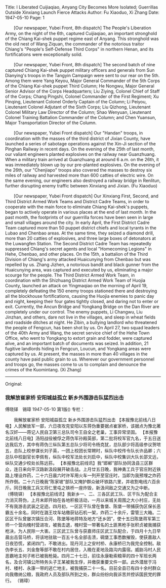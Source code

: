 Title: I Liberated Cuijiaqiao, Anyang City Becomes More Isolated; Guerrillas Outside Xinxiang Launch Fierce Attacks
Author: Fu Xiaoduo, Xi Zhang
Date: 1947-05-10
Page: 1

　　[Our newspaper, Yubei Front, 8th dispatch] The People's Liberation Army, on the night of the 6th, captured Cuijiaqiao, an important stronghold of the Chiang Kai-shek puppet regime east of Anyang. This stronghold was the old nest of Wang Ziquan, the commander of the notorious traitor Chiang's "People's Self-Defense Third Corps" in northern Henan, and its fortifications were exceptionally solid.

　　[Our newspaper, Yubei Front, 8th dispatch] The second batch of nine captured Chiang Kai-shek puppet military officers and generals from Sun Dianying's troops in the Tangyin Campaign were sent to our rear on the 5th. Among them were Yang Keyou, Major General Commander of the 5th Corps of the Chiang Kai-shek puppet Third Column; He Nongwu, Major General Senior Advisor of the Corps Headquarters; Liu Ziying, Colonel Chief of Staff of the Corps; Chang Pingshi, Colonel Commander of the First Regiment; Xu Pinqing, Lieutenant Colonel Orderly Captain of the Column; Li Peiyou, Lieutenant Colonel Adjutant of the Sixth Corps; Liu Qizhong, Lieutenant Colonel Military Law Director of the Column; Shao Wenyuan, Lieutenant Colonel Training Battalion Commander of the Column; and Chen Yuansun, Major Transportation Director of the Column.

　　[Our newspaper, Yubei Front dispatch] Our "Handan" troops, in coordination with the masses of the third district of Jixian County, have launched a series of sabotage operations against the Xin-Ji section of the Pinghan Railway in recent days. On the evening of the 25th of last month, our valiant engineers planted explosives on the railway near Guanzhuang. When a military train arrived at Guanzhuang at around 6 a.m. on the 26th, it was immediately blown up by our pre-planted explosives. On the evening of the 26th, our "Chenjiapo" troops also covered the masses to destroy six miles of railway and harvested more than 600 catties of electric wire. On the same evening, our engineers also destroyed a railway bridge in Renlitun, further disrupting enemy traffic between Xinxiang and Jixian.
                  (Fu Xiaoduo)

　　[Our newspaper, Yubei Front dispatch] Our Xinxiang First, Second, and Third District Armed Work Teams and District Cadre Teams, in order to cooperate with the main force to eliminate Chiang Kai-shek's puppets, began to actively operate in various places at the end of last month. In the past month, the footprints of our guerrilla forces have been seen in large and small villages around the city. In early April, the First District Cadre Team captured more than 50 puppet district chiefs and local tyrants in the Lubao and Chenbao areas. At the same time, they seized a diamond drill, more than 20 catties of explosives, and three large boxes of detonators at the Luwangfen Station. The Second District Cadre Team has repeatedly suppressed Chiang's secret agents and local "Homecoming Legions" in Hehe, Chenbao, and other places. On the 15th, a battalion of the Third Division of Chiang's army attacked Huaicunying from Chenbao but was repelled by us. Zhang Jizhen, a notorious bandit and black gunner from the Huaicunying area, was captured and executed by us, eliminating a major scourge for the people. The Third District Armed Work Team, in coordination with the Shizhuang District Armed Work Team of Huojia County, launched an attack on Yingmaqiao on the morning of April 19, completely defeating the 150 enemy troops stationed there and destroying all the blockhouse fortifications, causing the Huojia enemies to panic day and night, keeping their four gates tightly closed, and daring not to enter or exit. Currently, the Ancun Bridge and Yongkang Bridge on the Dan River are completely under our control. The enemy puppets, Li Changwu, Liu Jinzhan, and others, dare not live in the villages, and sleep in wheat fields and roadside ditches at night. He Zibin, a bullying landlord who threatened the people of Fengcun, has been shot by us. On April 27, two squad leaders of the 40th Army and Wang, the secret service chief of the Hehe Town Office, who went to Yongkang to extort grain and fodder, were captured alive, and an important batch of documents was seized. In addition, 21 fugitive landlords hiding in Fengcun, Loucun, and Yongkang areas were captured by us. At present, the masses in more than 40 villages in the county have paid public grain to us. Wherever our government personnel and troops go, the masses come to us to complain and denounce the crimes of the Kuomintang.
                  (Xi Zhang)



<hr /> 

Original: 


### 我解放崔家桥  安阳城益孤立  新乡外围游击队猛烈出击
傅晓铎　锡璋
1947-05-10
第1版()
专栏：

　　我解放崔家桥  安阳城益孤立
    新乡外围游击队猛烈出击
    【本报豫北前线八日电】人民解放军一部，六日夜攻克安阳以东蒋伪重要据点崔家桥，该据点为豫北著名汉奸——蒋记人民自卫第三总队司令王自全之老巢，工事异常坚固。
    【本报豫北前线八日电】汤阳战役被俘之蒋伪军孙殿英部，第二批将校军官九名，于五日送达我后方，其中有蒋伪三纵队第五总队少将司令杨克犹，总队部少将高级参议贺哝五，总队上校参谋长刘子英，一团上校团长常聘时，纵队中校传令队长许品卿；六总队中校副官长李佩有，纵队中校军法处长刘启中，纵队中校集训大队长邵文远，纵队交通少校处长陈远荪。
    【本报豫北前线讯】我“邯郸”部队协同汲县三区群众，连日来向平汉路新汲段展开破击战。上月廿五日晚，我神勇工兵于官庄附近铁路上埋设炸药，二十六日晨六时许军用火车一列开至官庄时，当即为我预埋之炸药所炸倒。二十六日晚我“陈家坡”部队又掩护群众破坏铁路六里，并收割电线六百余斤。同日晚我工兵又将仁里屯之铁桥一座炸毁，新汲间敌之交通又为之中断。
                  （傅晓铎）
    【本报豫北前线讯】我新乡一、二、三各区武工队、区干队为配合主力消灭蒋伪，上月末即开始在各地积极活动，一月以来城关周围之大小村庄，无处不有我游击武装之足迹。四月初，一区区干队曾在鲁堡、陈堡一带捕获伪区保长恶霸五十余名，同时在潞王坟车站缴获钻石机一架，炸药二十余斤，雷管三大箱。二区区干队曾屡次镇压合河、陈堡等地蒋特及地方“还乡团”，使十五日陈堡蒋军第三师一个营向槐村营进攻，被我击退，槐村营一带著名的土匪黑枪手张积贞被我捕获枪决，为人民除一大害。三区武工队曾与获嘉师庄区武工队配合，于四月十九日早晨出击营马桥，将该地驻敌一百五十名全部击溃，碉堡工事悉数摧毁，使获嘉敌人日夜恐慌，紧闭四门，不敢进出。现丹河上之安村桥、永康桥已为我完全控制。敌伪李长五、刘金詹等部不敢在村内居住，入晚在麦地及路沟内露宿。威胁冯村人民恶霸地主何子彬已被我枪毙。四月二十七日，前往永康勒索粮草的四十军班长两名，及合河镇公所特务头子王某被我生俘，并缴获重要文件一部。此外潜居于冯村、楼村、永康一带的逃亡地主，被我捕获二十一名。目前全县已有四十余村群众向我缴纳公粮，我政府人员及部队所到之处，群众纷纷向我诉苦并控诉国民党的罪行。
                  （锡璋）
